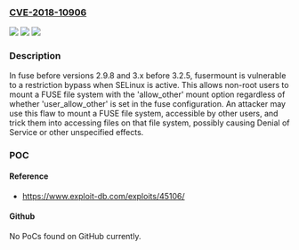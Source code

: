 ### [CVE-2018-10906](https://cve.mitre.org/cgi-bin/cvename.cgi?name=CVE-2018-10906)
![](https://img.shields.io/static/v1?label=Product&message=fuse&color=blue)
![](https://img.shields.io/static/v1?label=Version&message=n%2Fa&color=blue)
![](https://img.shields.io/static/v1?label=Vulnerability&message=CWE-285&color=brighgreen)

### Description

In fuse before versions 2.9.8 and 3.x before 3.2.5, fusermount is vulnerable to a restriction bypass when SELinux is active. This allows non-root users to mount a FUSE file system with the 'allow_other' mount option regardless of whether 'user_allow_other' is set in the fuse configuration. An attacker may use this flaw to mount a FUSE file system, accessible by other users, and trick them into accessing files on that file system, possibly causing Denial of Service or other unspecified effects.

### POC

#### Reference
- https://www.exploit-db.com/exploits/45106/

#### Github
No PoCs found on GitHub currently.

